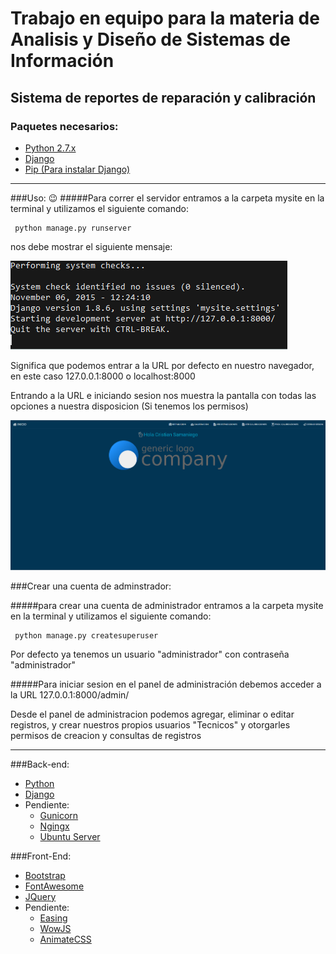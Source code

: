 # Trabajo en equipo para la materia de Analisis y Diseño de Sistemas de Información
## Sistema de reportes de reparación y calibración 
### Paquetes necesarios: 


 * [Python 2.7.x][1]
 * [Django][2]
 * [Pip (Para instalar Django)][3]

**********

###Uso: :wink:
#####Para correr el servidor entramos a la carpeta mysite en la terminal y utilizamos el siguiente comando:

```
 python manage.py runserver

```

nos debe mostrar el siguiente mensaje:

![Terminal](readmeimgs/terminal.png)

Significa que podemos entrar a la URL por defecto en nuestro navegador, en este caso 127.0.0.1:8000 o localhost:8000


Entrando a la URL e iniciando sesion nos muestra la pantalla con todas las opciones a nuestra disposicion (Si tenemos los permisos)

![Index](readmeimgs/index.png)

###Crear una cuenta de adminstrador:

#####para crear una cuenta de administrador entramos a la carpeta mysite en la terminal y utilizamos el siguiente comando:

```
 python manage.py createsuperuser

```

Por defecto ya tenemos un usuario "administrador" con contraseña "administrador"

#####Para iniciar sesion en el panel de administración debemos acceder a la URL 127.0.0.1:8000/admin/

Desde el panel de administracion podemos agregar, eliminar o editar registros, y crear nuestros propios usuarios "Tecnicos" y otorgarles permisos de creacion y consultas de registros

***********

###Back-end:

 * [Python][12]
 * [Django][13]
 * Pendiente:
	 + [Gunicorn][9]
	 + [Ngingx][10]
	 + [Ubuntu Server][11] 

###Front-End:

 * [Bootstrap][4]
 * [FontAwesome][5]
 * [JQuery][6]
 * Pendiente:
 	+ [Easing][7]
 	+ [WowJS][8]
 	+ [AnimateCSS][14]


[1]: https://www.python.org/downloads/
[2]: https://docs.djangoproject.com/en/1.8/topics/install/#installing-official-release
[3]: https://pip.pypa.io/en/latest/installing/#install-pip
[4]: http://getbootstrap.com/
[5]: https://fortawesome.github.io/Font-Awesome/
[6]: https://jquery.com/
[7]: https://jqueryui.com/easing/
[8]: http://mynameismatthieu.com/WOW/
[9]: http://gunicorn.org/
[10]: http://nginx.org/
[11]: http://www.ubuntu.com/download/server
[12]: https://www.python.org/
[13]: https://www.djangoproject.com/
[14]: https://daneden.github.io/animate.css/